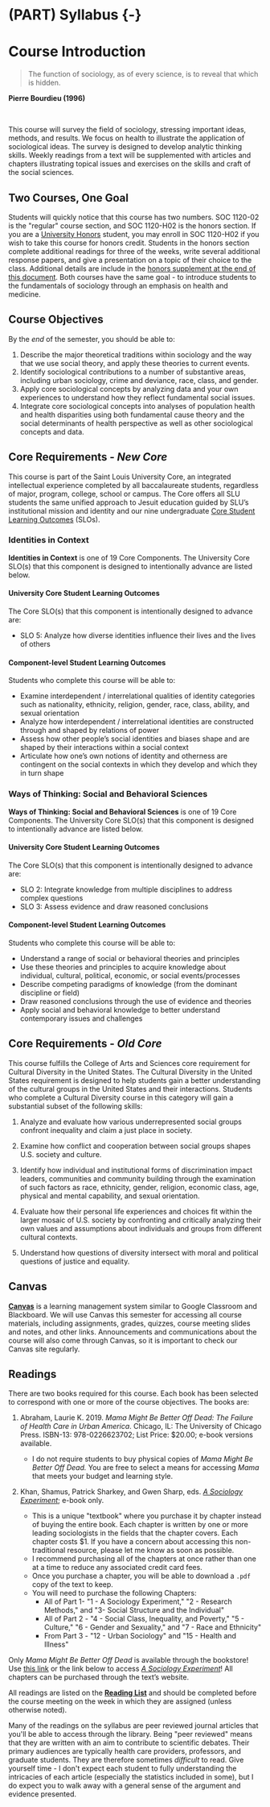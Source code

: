 # (PART) Syllabus {-}

# Course Introduction

> The function of sociology, as of every science, is to reveal that which is hidden.

**Pierre Bourdieu (1996)**

</br>

This course will survey the field of sociology, stressing important ideas, methods, and results. We focus on health to illustrate the application of sociological ideas. The survey is designed to develop analytic thinking skills. Weekly readings from a text will be supplemented with articles and chapters illustrating topical issues and exercises on the skills and craft of the social sciences.

## Two Courses, One Goal

Students will quickly notice that this course has two numbers. SOC 1120-02 is the "regular" course section, and SOC 1120-H02 is the honors section. If you are a [University Honors](https://www.slu.edu/honors/index.php) student, you may enroll in SOC 1120-H02 if you wish to take this course for honors credit. Students in the honors section complete additional readings for three of the weeks, write several additional response papers, and give a presentation on a topic of their choice to the class. Additional details are include in the [honors supplement at the end of this document](/syllabus/honors-overview.html). Both courses have the same goal - to introduce students to the fundamentals of sociology through an emphasis on health and medicine.

## Course Objectives

By the *end* of the semester, you should be able to:

  1. Describe the major theoretical traditions within sociology and the way that we use social theory, and apply these theories to current events.
  2. Identify sociological contributions to a number of substantive areas, including urban sociology, crime and deviance, race, class, and gender.
  3. Apply core sociological concepts by analyzing data and your own experiences to understand how they reflect fundamental social issues.
  4. Integrate core sociological concepts into analyses of population health and health disparities using both fundamental cause theory and the social determinants of health perspective as well as other sociological concepts and data.

## Core Requirements - *New Core*
This course is part of the Saint Louis University Core, an integrated intellectual experience completed by all baccalaureate students, regardless of major, program, college, school or campus. The Core offers all SLU students the same unified approach to Jesuit education guided by SLU’s institutional mission and identity and our nine undergraduate [Core Student Learning Outcomes](https://www.slu.edu/provost/university-undergraduate-core/core-student-learning-outcomes.php) (SLOs).

### Identities in Context
**Identities in Context** is one of 19 Core Components. The University Core SLO(s) that this component is designed to intentionally advance are listed below.

#### University Core Student Learning Outcomes
The Core SLO(s) that this component is intentionally designed to advance are:

  * SLO 5: Analyze how diverse identities influence their lives and the lives of others

#### Component-level Student Learning Outcomes
Students who complete this course will be able to:

  * Examine interdependent / interrelational qualities of identity categories such as nationality, ethnicity, religion, gender, race, class, ability, and sexual orientation
  * Analyze how interdependent / interrelational identities are constructed through and shaped by relations of power
  * Assess how other people’s social identities and biases shape and are shaped by their interactions within a social context
  * Articulate how one’s own notions of identity and otherness are contingent on the social contexts in which they develop and which they in turn shape
  
### Ways of Thinking: Social and Behavioral Sciences
**Ways of Thinking: Social and Behavioral Sciences** is one of 19 Core Components. The University Core SLO(s) that this component is designed to intentionally advance are listed below.

#### University Core Student Learning Outcomes
The Core SLO(s) that this component is intentionally designed to advance are:

  * SLO 2: Integrate knowledge from multiple disciplines to address complex questions
  * SLO 3: Assess evidence and draw reasoned conclusions

#### Component-level Student Learning Outcomes
Students who complete this course will be able to:

  * Understand a range of social or behavioral theories and principles
  * Use these theories and principles to acquire knowledge about individual, cultural, political, economic, or social events/processes
  * Describe competing paradigms of knowledge (from the dominant discipline or field)
  * Draw reasoned conclusions through the use of evidence and theories
  * Apply social and behavioral knowledge to better understand contemporary issues and challenges

## Core Requirements - *Old Core*
This course fulfills the College of Arts and Sciences core requirement for Cultural Diversity in the United States. The Cultural Diversity in the United States requirement is designed to help students gain a better understanding of the cultural groups in the United States and their interactions. Students who complete a Cultural Diversity course in this category will gain a substantial subset of the following skills:

1.  Analyze and evaluate how various underrepresented social groups confront inequality and claim a just place in society.

2.  Examine how conflict and cooperation between social groups shapes U.S. society and culture.

3.  Identify how individual and institutional forms of discrimination impact leaders, communities and community building through the examination of such factors as race, ethnicity, gender, religion, economic class, age, physical and mental capability, and sexual orientation.

4.  Evaluate how their personal life experiences and choices fit within the larger mosaic of U.S. society by confronting and critically analyzing their own values and assumptions about individuals and groups from different cultural contexts.

5.  Understand how questions of diversity intersect with moral and political questions of justice and equality.

## Canvas

**<a href = "https://Canvas.slu.edu" target = "_blank">Canvas</a>** is a learning management system similar to Google Classroom and Blackboard. We will use Canvas this semester for accessing all course materials, including assignments, grades, quizzes, course meeting slides and notes, and other links. Announcements and communications about the course will also come through Canvas, so it is important to check our Canvas site regularly.

## Readings

There are two books required for this course. Each book has been selected to correspond with one or more of the course objectives. The books are:

1.  Abraham, Laurie K. 2019. *Mama Might Be Better Off Dead: The Failure of Health Care in Urban America*. Chicago, IL: The University of Chicago Press. ISBN-13: 978-0226623702; List Price: $20.00; e-book versions available.
    * I do not require students to buy physical copies of *Mama Might Be Better Off Dead.* You are free to select a means for accessing *Mama* that meets your budget and learning style.

2. Khan, Shamus, Patrick Sharkey, and Gwen Sharp, eds. *<a href = "https://www.sociologyexperiment.com" target = "_blank">A Sociology Experiment</a>*; e-book only.
    * This is a unique "textbook" where you purchase it by chapter instead of buying the entire book. Each chapter is written by one or more leading sociologists in the fields that the chapter covers. Each chapter costs $1. If you have a concern about accessing this non-traditional resource, please let me know as soon as possible. 
    * I recommend purchasing all of the chapters at once rather than one at a time to reduce any associated credit card fees.
    * Once you purchase a chapter, you will be able to download a `.pdf` copy of the text to keep.
    * You will need to purchase the following Chapters:
      * All of Part 1- "1 - A Sociology Experiment," "2 - Research Methods," and "3- Social Structure and the Individual"
      * All of Part 2 - "4 - Social Class, Inequality, and Poverty," "5 - Culture," "6 - Gender and Sexuality," and "7 - Race and Ethnicity"
      * From Part 3 - "12 - Urban Sociology" and "15 - Health and Illness"

<div class="rmdwarning">
<p>Only <em>Mama Might Be Better Off Dead</em> is available through the bookstore! Use <a href = "https://www.sociologyexperiment.com" target = "_blank">this link</a> or the link below to access <em><a href = "https://www.sociologyexperiment.com" target = "_blank">A Sociology Experiment</a></em>! All chapters can be purchased through the text’s website.</p>
</div>

All readings are listed on the [**Reading List**](/syllabus/lecture-schedule.html) and should be completed before the course meeting on the week in which they are assigned (unless otherwise noted). 

Many of the readings on the syllabus are peer reviewed journal articles that you'll be able to access through the library. Being "peer reviewed" means that they are written with an aim to contribute to scientific debates. Their primary audiences are typically health care providers, professors, and graduate students. They are therefore sometimes *difficult* to read. Give yourself time - I don't expect each student to fully understanding the intricacies of each article (especially the statistics included in some), but I do expect you to walk away with a general sense of the argument and evidence presented.
